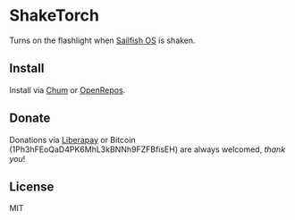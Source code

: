 # ShakeTorch

Turns on the flashlight when [Sailfish OS](https://sailfishos.org) is shaken.

## Install

Install via [Chum](https://github.com/sailfishos-chum/main) or [OpenRepos](https://openrepos.net/content/ilpianista/shaketorch).

## Donate

Donations via [Liberapay](https://liberapay.com/ilpianista) or Bitcoin (1Ph3hFEoQaD4PK6MhL3kBNNh9FZFBfisEH) are always welcomed, _thank you_!

## License

MIT
